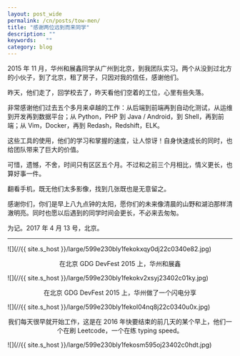 ```yaml
---
layout: post_wide
permalink: /cn/posts/tow-men/
title: "感谢两位远到而来同学"
description: ""
keywords:   ""
category: blog
---
```


2015 年 11 月，华州和展鑫同学从广州到北京，到我团队实习。两个从没到过北方的小伙子，到了北京，租了房子，只因对我的信任，感谢他们。

昨天，他们走了，回学校去了，昨天看他们空着的工位，心里有些失落。

非常感谢他们过去五个多月来卓越的工作：从后端到前端再到自动化测试，从运维到开发再到数据平台；从 Python，PHP 到 Java / Android，到 Shell，再到前端；从 Vim，Docker，再到 Redash，Redshift，ELK。

这些工具的使用，他们的学习和掌握的速度，让人惊讶！自身快速成长的同时，也给团队带来了巨大的价值。

可惜，遗憾，不舍，时间只有区区五个月。不过和之前三个月相比，情义更长，也算好事一件。

翻看手机，既无他们太多影像，找到几张既也是无意留之。

感谢你们，你们是早上八九点钟的太阳，愿你们的未来像清晨的山野和湖泊那样清澈明亮。同时也愿以后遇到的同学时间会更长，不必来去匆匆。

为记。2017 年 4 月 13 号，北京。

---

![](//{{ site.s_host }}/large/599e230bly1fekokxqy0dj22c0340e82.jpg)

<center>在北京 GDG DevFest 2015 上，华州和展鑫 </center>

![](//{{ site.s_host }}/large/599e230bly1fekokv2xsyj23402c01ky.jpg)

<center>在北京 GDG DevFest 2015 上，华州做了一个闪电分享</center>

![](//{{ site.s_host }}/large/599e230bly1fekol04nq8j22c0340u0x.jpg)

<center>我们每天很早就开始工作，这是在 2016 年快要结束的前几天的某个早上，他们一个在刷 Leetcode，一个在练 typing speed。</center>

![](//{{ site.s_host }}/large/599e230bly1fekosm595oj23402c0hdt.jpg)
